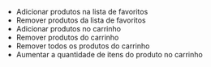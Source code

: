 - Adicionar produtos na lista de favoritos
- Remover produtos da lista de favoritos
- Adicionar produtos no carrinho
- Remover produtos do carrinho
- Remover todos os produtos do carrinho
- Aumentar a quantidade de itens do produto no carrinho